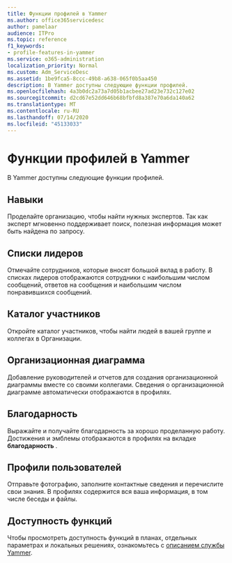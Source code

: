 ```yaml
---
title: Функции профилей в Yammer
ms.author: office365servicedesc
author: pamelaar
audience: ITPro
ms.topic: reference
f1_keywords:
- profile-features-in-yammer
ms.service: o365-administration
localization_priority: Normal
ms.custom: Adm_ServiceDesc
ms.assetid: 1be9fca5-8ccc-49b8-a638-065f0b5aa450
description: В Yammer доступны следующие функции профилей.
ms.openlocfilehash: 4a3b0dc2a73a7d05b1acbee27ad23e732c127e02
ms.sourcegitcommit: d2cd67e52dd646b68bfbfd8a387e70a6da140a62
ms.translationtype: MT
ms.contentlocale: ru-RU
ms.lasthandoff: 07/14/2020
ms.locfileid: "45133033"
---
```

# <a name="profile-features-in-yammer"></a>Функции профилей в Yammer

В Yammer доступны следующие функции профилей.
 
## <a name="expertise"></a>Навыки

Проделайте организацию, чтобы найти нужных экспертов. Так как эксперт мгновенно поддерживает поиск, полезная информация может быть найдена по запросу.

## <a name="leaderboards"></a>Списки лидеров

Отмечайте сотрудников, которые вносят большой вклад в работу. В списках лидеров отображаются сотрудники с наибольшим числом сообщений, ответов на сообщения и наибольшим числом понравившихся сообщений.

## <a name="member-directory"></a>Каталог участников

Откройте каталог участников, чтобы найти людей в вашей группе и коллегах в Организации.
  
## <a name="org-chart"></a>Организационная диаграмма

Добавление руководителей и отчетов для создания организационной диаграммы вместе со своими коллегами. Сведения о организационной диаграмме автоматически отображаются в профилях.
  
## <a name="praise"></a>Благодарность

Выражайте и получайте благодарность за хорошо проделанную работу. Достижения и эмблемы отображаются в профилях на вкладке **благодарность** .
 
## <a name="user-profiles"></a>Профили пользователей

Отправьте фотографию, заполните контактные сведения и перечислите свои знания. В профилях содержится вся ваша информация, в том числе беседы и файлы.
  
## <a name="feature-availability"></a>Доступность функций

Чтобы просмотреть доступность функций в планах, отдельных параметрах и локальных решениях, ознакомьтесь с [описанием службы Yammer](yammer-service-description.md).
  

